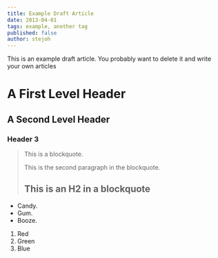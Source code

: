 ```yaml
---
title: Example Draft Article
date: 2013-04-01
tags: example, another tag
published: false
author: stejoh
---
```


This is an example draft article. You probably want to delete it and write your own articles

A First Level Header
====================

A Second Level Header
---------------------

### Header 3

> This is a blockquote.
>
> This is the second paragraph in the blockquote.
>
> ## This is an H2 in a blockquote

*   Candy.
*   Gum.
*   Booze.

1.  Red
2.  Green
3.  Blue
